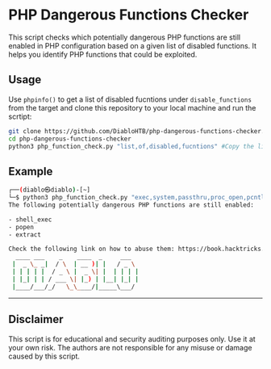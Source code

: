 # PHP Dangerous Functions Checker

This script checks which potentially dangerous PHP functions are still enabled in PHP configuration based on a given list of disabled functions. It helps you identify PHP functions that could be exploited.


## Usage







Use `phpinfo()` to get a list of disabled fucntions under `disable_functions` from the target and clone this repository to your local machine and run the scrtipt:

```bash
git clone https://github.com/DiabloHTB/php-dangerous-functions-checker.git
cd php-dangerous-functions-checker
python3 php_function_check.py "list,of,disabled,fucntions" #Copy the list directly from the phpinfo page
```
## Example

```bash
┌──(diablo㉿diablo)-[~]
└─$ python3 php_function_check.py "exec,system,passthru,proc_open,pcntl_exec,file_get_contents,fopen,include,include_once,require,require_once,fsockopen,pfsockopen,stream_socket_client,eval,create_function,preg_replace,assert,unserialize"
The following potentially dangerous PHP functions are still enabled:

- shell_exec
- popen
- extract

Check the following link on how to abuse them: https://book.hacktricks.xyz/network-services-pentesting/pentesting-web/php-tricks-esp/php-useful-functions-disable_functions-open_basedir-bypass
  ____ ___    _    ____  _     ___  
 |  _ \_ _|  / \  | __ )| |   / _ \ 
 | | | | |  / _ \ |  _ \| |  | | | |
 | |_| | | / ___ \| |_) | |__| |_| |
 |____/___/_/   \_\____/|_____\___/ 

```


----
## Disclaimer
This script is for educational and security auditing purposes only. Use it at your own risk. The authors are not responsible for any misuse or damage caused by this script.

